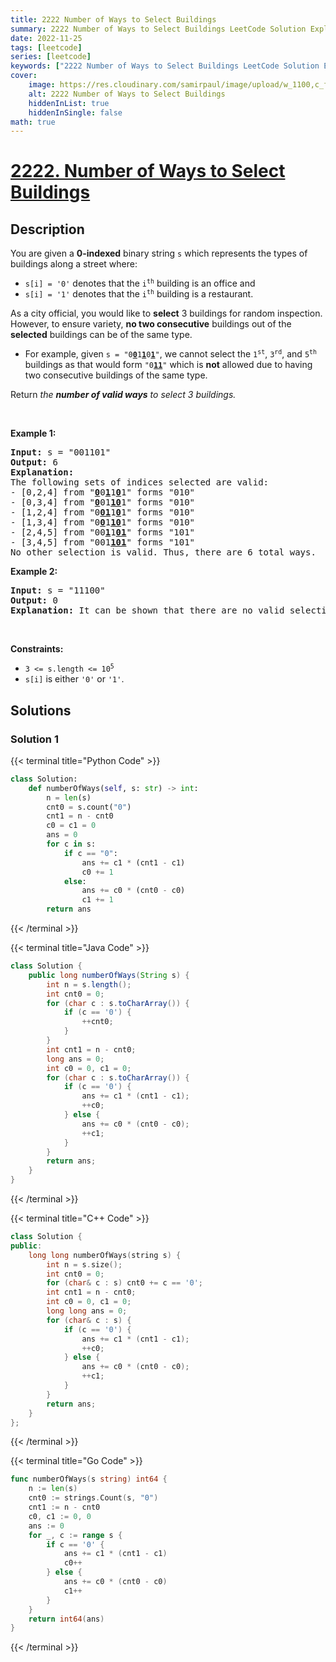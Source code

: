 ```yaml
---
title: 2222 Number of Ways to Select Buildings
summary: 2222 Number of Ways to Select Buildings LeetCode Solution Explained
date: 2022-11-25
tags: [leetcode]
series: [leetcode]
keywords: ["2222 Number of Ways to Select Buildings LeetCode Solution Explained in all languages", "2222 Number of Ways to Select Buildings", "LeetCode", "leetcode solution in Python3 C++ Java Go PHP Ruby Swift TypeScript Rust C# JavaScript C", "GeeksforGeeks", "InterviewBit", "Coding Ninjas", "HackerRank", "HackerEarth", "CodeChef", "TopCoder", "AlgoExpert", "freeCodeCamp", "Codeforces", "GitHub", "AtCoder", "Samir Paul"]
cover:
    image: https://res.cloudinary.com/samirpaul/image/upload/w_1100,c_fit,co_rgb:FFFFFF,l_text:Arial_75_bold:2222 Number of Ways to Select Buildings - Solution Explained/problem-solving.webp
    alt: 2222 Number of Ways to Select Buildings
    hiddenInList: true
    hiddenInSingle: false
math: true
---
```



# [2222. Number of Ways to Select Buildings](https://leetcode.com/problems/number-of-ways-to-select-buildings)


## Description

<p>You are given a <strong>0-indexed</strong> binary string <code>s</code> which represents the types of buildings along a street where:</p>

<ul>
	<li><code>s[i] = &#39;0&#39;</code> denotes that the <code>i<sup>th</sup></code> building is an office and</li>
	<li><code>s[i] = &#39;1&#39;</code> denotes that the <code>i<sup>th</sup></code> building is a restaurant.</li>
</ul>

<p>As a city official, you would like to <strong>select</strong> 3 buildings for random inspection. However, to ensure variety, <strong>no two consecutive</strong> buildings out of the <strong>selected</strong> buildings can be of the same type.</p>

<ul>
	<li>For example, given <code>s = &quot;0<u><strong>0</strong></u>1<u><strong>1</strong></u>0<u><strong>1</strong></u>&quot;</code>, we cannot select the <code>1<sup>st</sup></code>, <code>3<sup>rd</sup></code>, and <code>5<sup>th</sup></code> buildings as that would form <code>&quot;0<strong><u>11</u></strong>&quot;</code> which is <strong>not</strong> allowed due to having two consecutive buildings of the same type.</li>
</ul>

<p>Return <em>the <b>number of valid ways</b> to select 3 buildings.</em></p>

<p>&nbsp;</p>
<p><strong class="example">Example 1:</strong></p>

<pre>
<strong>Input:</strong> s = &quot;001101&quot;
<strong>Output:</strong> 6
<strong>Explanation:</strong> 
The following sets of indices selected are valid:
- [0,2,4] from &quot;<u><strong>0</strong></u>0<strong><u>1</u></strong>1<strong><u>0</u></strong>1&quot; forms &quot;010&quot;
- [0,3,4] from &quot;<u><strong>0</strong></u>01<u><strong>10</strong></u>1&quot; forms &quot;010&quot;
- [1,2,4] from &quot;0<u><strong>01</strong></u>1<u><strong>0</strong></u>1&quot; forms &quot;010&quot;
- [1,3,4] from &quot;0<u><strong>0</strong></u>1<u><strong>10</strong></u>1&quot; forms &quot;010&quot;
- [2,4,5] from &quot;00<u><strong>1</strong></u>1<u><strong>01</strong></u>&quot; forms &quot;101&quot;
- [3,4,5] from &quot;001<u><strong>101</strong></u>&quot; forms &quot;101&quot;
No other selection is valid. Thus, there are 6 total ways.
</pre>

<p><strong class="example">Example 2:</strong></p>

<pre>
<strong>Input:</strong> s = &quot;11100&quot;
<strong>Output:</strong> 0
<strong>Explanation:</strong> It can be shown that there are no valid selections.
</pre>

<p>&nbsp;</p>
<p><strong>Constraints:</strong></p>

<ul>
	<li><code>3 &lt;= s.length &lt;= 10<sup>5</sup></code></li>
	<li><code>s[i]</code> is either <code>&#39;0&#39;</code> or <code>&#39;1&#39;</code>.</li>
</ul>

## Solutions

### Solution 1

<!-- tabs:start -->

{{< terminal title="Python Code" >}}
```python
class Solution:
    def numberOfWays(self, s: str) -> int:
        n = len(s)
        cnt0 = s.count("0")
        cnt1 = n - cnt0
        c0 = c1 = 0
        ans = 0
        for c in s:
            if c == "0":
                ans += c1 * (cnt1 - c1)
                c0 += 1
            else:
                ans += c0 * (cnt0 - c0)
                c1 += 1
        return ans
```
{{< /terminal >}}

{{< terminal title="Java Code" >}}
```java
class Solution {
    public long numberOfWays(String s) {
        int n = s.length();
        int cnt0 = 0;
        for (char c : s.toCharArray()) {
            if (c == '0') {
                ++cnt0;
            }
        }
        int cnt1 = n - cnt0;
        long ans = 0;
        int c0 = 0, c1 = 0;
        for (char c : s.toCharArray()) {
            if (c == '0') {
                ans += c1 * (cnt1 - c1);
                ++c0;
            } else {
                ans += c0 * (cnt0 - c0);
                ++c1;
            }
        }
        return ans;
    }
}
```
{{< /terminal >}}

{{< terminal title="C++ Code" >}}
```cpp
class Solution {
public:
    long long numberOfWays(string s) {
        int n = s.size();
        int cnt0 = 0;
        for (char& c : s) cnt0 += c == '0';
        int cnt1 = n - cnt0;
        int c0 = 0, c1 = 0;
        long long ans = 0;
        for (char& c : s) {
            if (c == '0') {
                ans += c1 * (cnt1 - c1);
                ++c0;
            } else {
                ans += c0 * (cnt0 - c0);
                ++c1;
            }
        }
        return ans;
    }
};
```
{{< /terminal >}}

{{< terminal title="Go Code" >}}
```go
func numberOfWays(s string) int64 {
	n := len(s)
	cnt0 := strings.Count(s, "0")
	cnt1 := n - cnt0
	c0, c1 := 0, 0
	ans := 0
	for _, c := range s {
		if c == '0' {
			ans += c1 * (cnt1 - c1)
			c0++
		} else {
			ans += c0 * (cnt0 - c0)
			c1++
		}
	}
	return int64(ans)
}
```
{{< /terminal >}}

<!-- tabs:end -->

<!-- end -->
